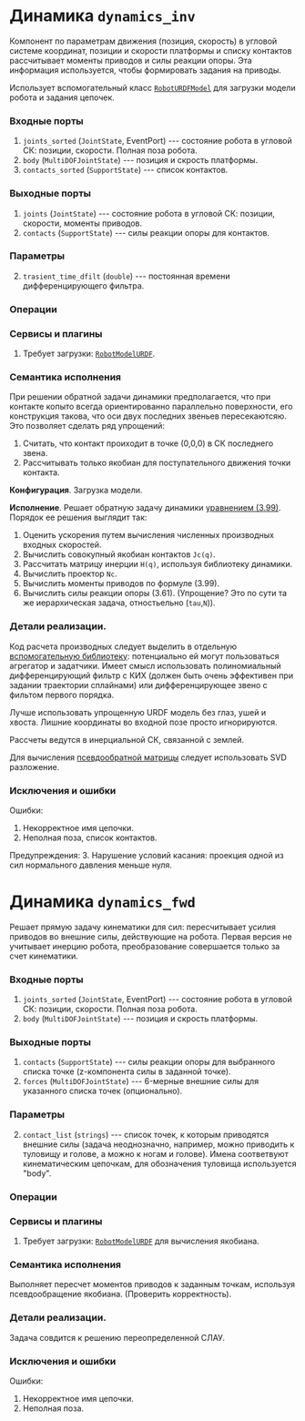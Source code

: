 Динамика `dynamics_inv`
=======================

Компонент по параметрам движения (позиция, скорость) в угловой системе координат, позиции и скорости платформы и списку контактов рассчитывает моменты приводов и силы реакции опоры.
Эта информация используется, чтобы формировать задания на приводы.

Использует вспомогательный класс [`RobotURDFModel`](components-kinematics) для загрузки модели робота и задания цепочек.

### Входные порты

1. `joints_sorted` (`JointState`, EventPort) --- состояние робота в угловой СК: позиции, скорости. Полная поза робота.
1. `body` (`MultiDOFJointState`) --- позиция и скрость платформы.
1. `contacts_sorted` (`SupportState`) --- список контактов.

### Выходные порты

1. `joints` (`JointState`) --- состояние робота в угловой СК: позиции, скорости, моменты приводов.
1. `contacts` (`SupportState`) --- силы реакции опоры для контактов.

### Параметры

2. `trasient_time_dfilt` (`double`) --- постоянная времени дифференцирующего фильтра.

### Операции

### Сервисы и плагины

1. Требует загрузки: [`RobotModelURDF`](plugin-robotmodel). 

### Семантика исполнения

При решении обратной задачи динамики предполагается, что при контакте копыто всегда ориентированно параллельно поверхности, его конструкция такова, что оси двух последних звеньев пересекаютсяю.
Это позволяет сделать ряд упрощений:

1. Считать, что контакт проиходит в точке (0,0,0) в СК последнего звена.
2. Рассчитывать только якобиан для поступательного движения точки контакта.

**Конфигурация**. Загрузка модели.

**Исполнение**. Решает обратную задачу динамики [уравнением (3.99)](https://www.ethz.ch/content/dam/ethz/special-interest/mavt/robotics-n-intelligent-systems/rsl-dam/documents/RobotDynamics2016/RD2016script.pdf).
Порядок ее решения выглядит так:

1. Оценить ускорения путем вычисления численных производных входных скоростей.
2. Вычислить совокупный якобиан контактов `Jc(q)`.
3. Рассчитать матрицу инерции `H(q)`, используя библиотеку динамики.
4. Вычислить проектор `Nc`.
5. Вычислить моменты приводов по формуле (3.99).
5. Вычислить силы реакции опоры (3.61). (Упрощение? Это по сути та же иерархическая задача, отностьельно (`tau`,`N`)).


### Детали реализации.

Код расчета производных следует выделить в отдельную [вспомогательную библиотеку](library-filters): потенциально ей могут пользоваться агрегатор и задатчики.
Имеет смысл использовать полиномиальный дифференцирующий фильтр с КИХ (должен быть очень эффективен при задании траектории сплайнами) или дифференцирующее звено с фильтом первого порядка.

Лучше использовать упрощенную URDF модель без глаз, ушей и хвоста. Лишние координаты во входной позе просто игнорируются.

Рассчеты ведутся в инерциальной СК, связанной с землей. 

Для вычисления [псевдообратной матрицы](https://ru.wikipedia.org/wiki/Псевдообратная_матрица) следует использовать SVD разложение.

### Исключения и ошибки

Ошибки:
1. Некорректное имя цепочки.
2. Неполная поза, список контактов.

Предупреждения:
3. Нарушение условий касания: проекция одной из сил нормального давления меньше нуля.

Динамика `dynamics_fwd`
=======================

Решает прямую задачу кинематики для сил: пересчитывает усилия приводов во внешние силы, действующие на робота.
Первая версия не учитывает инерцию робота, преобразование совершается только за счет кинематики.

### Входные порты

1. `joints_sorted` (`JointState`, EventPort) --- состояние робота в угловой СК: позиции, скорости. Полная поза робота.
1. `body` (`MultiDOFJointState`) --- позиция и скрость платформы.

### Выходные порты

1. `contacts` (`SupportState`) --- силы реакции опоры для выбранного списка точке (z-компонента силы в заданной точке).
1. `forces` (`MultiDOFJointState`) --- 6-мерные внешние силы для указанного списка точек (опционально).

### Параметры

2. `contact_list` (`strings`) --- список точек, к которым приводятся внешние силы (задача неоднозначно, например, можно приводить к туловищу и голове, а можно к ногам и голове). 
    Имена соответвуют кинематическим цепочкам, для обозначения туловища используется "body".

### Операции

### Сервисы и плагины

1. Требует загрузки: [`RobotModelURDF`](plugin-robotmodel) для вычисления якобиана.

### Семантика исполнения

Выполняет пересчет моментов приводов к заданным точкам, используя псевдообращение якобиана. (Проверить корректность).

### Детали реализации.

Задача совдится к решению переопределенной СЛАУ.

### Исключения и ошибки

Ошибки:
1. Некорректное имя цепочки.
2. Неполная поза.


